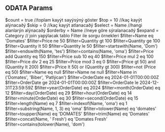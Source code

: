 ## ODATA Params
$count = true //toplam kayýt sayýsýný göster
$top = 10 //kaç kayýt alýnacaðý
$skip = 0 //kaç kayýt atlanacaðý
$select = Name //hangi alanlarýn alýnacaðý
$orderby = Name //neye göre sýralanacaðý 
$expand = Category // join yapýlacak tablo
Filter ile sorgu örnekleri
$filter=Name eq 'Domates'
$filter=Price ne 50
$filter=Quantity gt 100
$filter=Quantity ge 100
$filter=Quantity lt 50
$filter=Quantity le 50
$filter=startswith(Name, 'Dom')
$filter=endswith(Name, 'tes')
$filter=contains(Name, 'oma')
$filter=Price add Quantity eq 150
$filter=Price sub 10 eq 40
$filter=Price mul 2 eq 100
$filter=Price div 2 eq 25
$filter=Price mod 3 eq 0
$filter=(Price gt 50) and (Quantity lt 200)
$filter=(Price lt 50) or (Quantity gt 300)
$filter=not (Price eq 50)
$filter=Name eq null
$filter=Name ne null
$filter=Name in ('Domates', 'Biber', 'Patlýcan')
$filter=OrderDate eq 2024-01-01T00:00:00Z
$filter=OrderDate ge 2024-01-01T00:00:00Z
$filter=OrderDate le 2024-12-31T23:59:59Z
$filter=year(OrderDate) eq 2024
$filter=month(OrderDate) eq 12
$filter=day(OrderDate) eq 29
$filter=hour(OrderDate) eq 14
$filter=minute(OrderDate) eq 30
$filter=second(OrderDate) eq 15
$filter=length(Name) eq 7
$filter=indexof(Name, 'oma') eq 1
$filter=substring(Name, 1, 3) eq 'oma'
$filter=tolower(Name) eq 'domates'
$filter=toupper(Name) eq 'DOMATES'
$filter=trim(Name) eq 'Domates'
$filter=concat(Name, ' Fresh') eq 'Domates Fresh'
$filter=contains(tolower(Name), 'dom')
